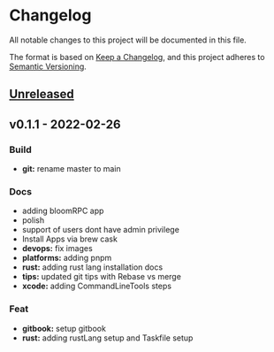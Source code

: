 # Changelog

All notable changes to this project will be documented in this file.

The format is based on [Keep a Changelog](https://keepachangelog.com/en/1.0.0/),
and this project adheres to [Semantic Versioning](https://semver.org/spec/v2.0.0.html).

<a name="unreleased"></a>
## [Unreleased]


<a name="0.1.1"></a>
## v0.1.1 - 2022-02-26
### Build
- **git:** rename master to main

### Docs
- adding bloomRPC app
- polish
- support of users dont have admin privilege
- Install Apps via brew cask
- **devops:** fix images
- **platforms:** adding pnpm
- **rust:** adding rust lang installation docs
- **tips:** updated git tips with Rebase vs merge
- **xcode:** adding CommandLineTools steps

### Feat
- **gitbook:** setup gitbook
- **rust:** adding rustLang setup and Taskfile setup


[Unreleased]: https://github.com/xmlking/macbooksetup/compare/v0.1.1...HEAD

